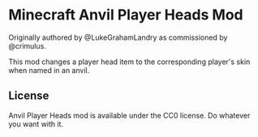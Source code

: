 # Minecraft Anvil Player Heads Mod

Originally authored by @LukeGrahamLandry as commissioned by @crimulus.

This mod changes a player head item to the corresponding player's skin when named in an anvil.
## License

Anvil Player Heads mod is available under the CC0 license. Do whatever you want with it. 